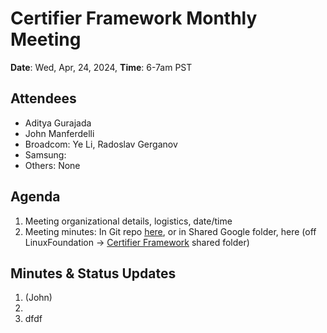 # Certifier Framework Monthly Meeting

**Date**: Wed, Apr, 24, 2024,                **Time**: 6-7am PST

## Attendees
- Aditya Gurajada
- John Manferdelli
- Broadcom: Ye Li, Radoslav Gerganov
- Samsung:
- Others: None

## Agenda

1. Meeting organizational details, logistics, date/time
2. Meeting minutes: In Git repo [here](), or in Shared Google folder, here (off LinuxFoundation -> [Certifier Framework](https://drive.google.com/drive/folders/1AMT7A9HJ3bAn22QBIAnrs-5WRtvOISw-) shared folder)
## Minutes \& Status Updates
1. (John)
1. 
1. dfdf
